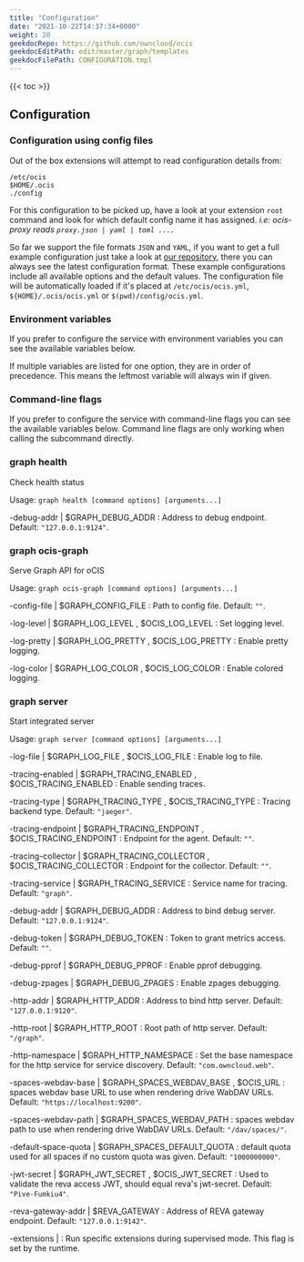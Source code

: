 ```yaml
---
title: "Configuration"
date: "2021-10-22T14:37:34+0000"
weight: 20
geekdocRepo: https://github.com/owncloud/ocis
geekdocEditPath: edit/master/graph/templates
geekdocFilePath: CONFIGURATION.tmpl
---
```


{{< toc >}}

## Configuration

### Configuration using config files

Out of the box extensions will attempt to read configuration details from:

```console
/etc/ocis
$HOME/.ocis
./config
```

For this configuration to be picked up, have a look at your extension `root` command and look for which default config name it has assigned. *i.e: ocis-proxy reads `proxy.json | yaml | toml ...`*.

So far we support the file formats `JSON` and `YAML`, if you want to get a full example configuration just take a look at [our repository](https://github.com/owncloud/ocis/tree/master/graph/config), there you can always see the latest configuration format. These example configurations include all available options and the default values. The configuration file will be automatically loaded if it's placed at `/etc/ocis/ocis.yml`, `${HOME}/.ocis/ocis.yml` or `$(pwd)/config/ocis.yml`.

### Environment variables

If you prefer to configure the service with environment variables you can see the available variables below.

If multiple variables are listed for one option, they are in order of precedence. This means the leftmost variable will always win if given.

### Command-line flags

If you prefer to configure the service with command-line flags you can see the available variables below. Command line flags are only working when calling the subcommand directly.

### graph health

Check health status

Usage: `graph health [command options] [arguments...]`






-debug-addr |  $GRAPH_DEBUG_ADDR
: Address to debug endpoint. Default: `"127.0.0.1:9124"`.




















### graph ocis-graph

Serve Graph API for oCIS

Usage: `graph ocis-graph [command options] [arguments...]`


-config-file |  $GRAPH_CONFIG_FILE
: Path to config file. Default: `""`.


-log-level |  $GRAPH_LOG_LEVEL , $OCIS_LOG_LEVEL
: Set logging level.


-log-pretty |  $GRAPH_LOG_PRETTY , $OCIS_LOG_PRETTY
: Enable pretty logging.


-log-color |  $GRAPH_LOG_COLOR , $OCIS_LOG_COLOR
: Enable colored logging.





















### graph server

Start integrated server

Usage: `graph server [command options] [arguments...]`







-log-file |  $GRAPH_LOG_FILE , $OCIS_LOG_FILE
: Enable log to file.


-tracing-enabled |  $GRAPH_TRACING_ENABLED , $OCIS_TRACING_ENABLED
: Enable sending traces.


-tracing-type |  $GRAPH_TRACING_TYPE , $OCIS_TRACING_TYPE
: Tracing backend type. Default: `"jaeger"`.


-tracing-endpoint |  $GRAPH_TRACING_ENDPOINT , $OCIS_TRACING_ENDPOINT
: Endpoint for the agent. Default: `""`.


-tracing-collector |  $GRAPH_TRACING_COLLECTOR , $OCIS_TRACING_COLLECTOR
: Endpoint for the collector. Default: `""`.


-tracing-service |  $GRAPH_TRACING_SERVICE
: Service name for tracing. Default: `"graph"`.


-debug-addr |  $GRAPH_DEBUG_ADDR
: Address to bind debug server. Default: `"127.0.0.1:9124"`.


-debug-token |  $GRAPH_DEBUG_TOKEN
: Token to grant metrics access. Default: `""`.


-debug-pprof |  $GRAPH_DEBUG_PPROF
: Enable pprof debugging.


-debug-zpages |  $GRAPH_DEBUG_ZPAGES
: Enable zpages debugging.


-http-addr |  $GRAPH_HTTP_ADDR
: Address to bind http server. Default: `"127.0.0.1:9120"`.


-http-root |  $GRAPH_HTTP_ROOT
: Root path of http server. Default: `"/graph"`.


-http-namespace |  $GRAPH_HTTP_NAMESPACE
: Set the base namespace for the http service for service discovery. Default: `"com.owncloud.web"`.


-spaces-webdav-base |  $GRAPH_SPACES_WEBDAV_BASE , $OCIS_URL
: spaces webdav base URL to use when rendering drive WabDAV URLs. Default: `"https://localhost:9200"`.


-spaces-webdav-path |  $GRAPH_SPACES_WEBDAV_PATH
: spaces webdav path to use when rendering drive WabDAV URLs. Default: `"/dav/spaces/"`.


-default-space-quota |  $GRAPH_SPACES_DEFAULT_QUOTA
: default quota used for all spaces if no custom quota was given. Default: `"1000000000"`.


-jwt-secret |  $GRAPH_JWT_SECRET , $OCIS_JWT_SECRET
: Used to validate the reva access JWT, should equal reva's jwt-secret. Default: `"Pive-Fumkiu4"`.


-reva-gateway-addr |  $REVA_GATEWAY
: Address of REVA gateway endpoint. Default: `"127.0.0.1:9142"`.


-extensions | 
: Run specific extensions during supervised mode. This flag is set by the runtime.

